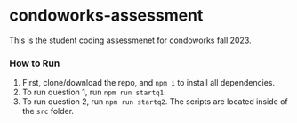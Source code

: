 # condoworks-assessment

This is the student coding assessmenet for condoworks fall 2023.

### How to Run

1. First, clone/download the repo, and `npm i` to install all dependencies.
2. To run question 1, run `npm run startq1`.
3. To run question 2, run `npm run startq2`. The scripts are located inside of the `src` folder.
